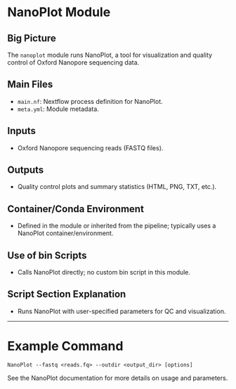 # NanoPlot Module

## Big Picture
The `nanoplot` module runs NanoPlot, a tool for visualization and quality control of Oxford Nanopore sequencing data.

## Main Files
- `main.nf`: Nextflow process definition for NanoPlot.
- `meta.yml`: Module metadata.

## Inputs
- Oxford Nanopore sequencing reads (FASTQ files).

## Outputs
- Quality control plots and summary statistics (HTML, PNG, TXT, etc.).

## Container/Conda Environment
- Defined in the module or inherited from the pipeline; typically uses a NanoPlot container/environment.

## Use of bin Scripts
- Calls NanoPlot directly; no custom bin script in this module.

## Script Section Explanation
- Runs NanoPlot with user-specified parameters for QC and visualization.

---

# Example Command
```
NanoPlot --fastq <reads.fq> --outdir <output_dir> [options]
```

See the NanoPlot documentation for more details on usage and parameters.
